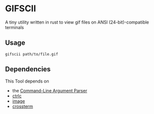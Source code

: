 # GIFSCII

A tiny utility written in rust to view gif files on ANSI (24-bit)-compatible terminals

## Usage

`gifscii path/to/file.gif`

## Dependencies

This Tool depends on

* the [Command-Line Argument Parser](https://crates.io/crates/clap)
* [ctrlc](https://crates.io/crates/ctrlc)
* [image](https://crates.io/crates/image)
* [crossterm](https://crates.io/crates/crossterm)
